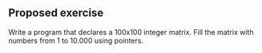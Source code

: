 ## Proposed exercise

Write a program that declares a 100x100 integer matrix. Fill the matrix with numbers from 1 to 10.000 using pointers.